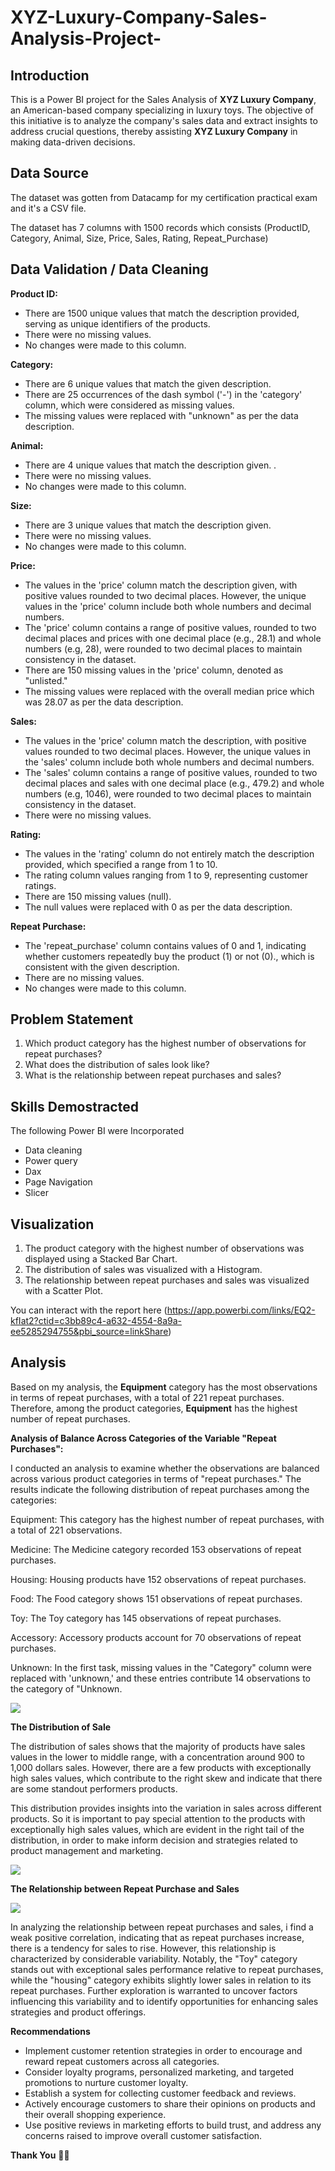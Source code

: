 # XYZ-Luxury-Company-Sales-Analysis-Project-

## Introduction 

This is a Power BI project for the Sales Analysis of **XYZ Luxury Company**, an American-based company specializing in luxury toys. The objective of this initiative is to analyze the company's sales data and extract insights to address crucial questions, thereby assisting **XYZ Luxury Company** in making data-driven decisions.

## Data Source 

The dataset was gotten from Datacamp for my certification practical exam and it's a CSV file. 

The dataset has 7 columns with 1500 records which consists (ProductID, Category, Animal, Size, Price, Sales, Rating, Repeat_Purchase)

## Data Validation / Data Cleaning

**Product ID:**
- There are 1500 unique values that match the description provided, serving as unique identifiers of the products.
- There were no missing values.
- No changes were made to this column.

**Category:**
- There are 6 unique values that match the given description.
- There are 25 occurrences of the dash symbol ('-') in the 'category' column, which were considered as missing values.
- The missing values were replaced with "unknown" as per the data description.

**Animal:**
- There are 4 unique values that match the description given. .
- There were no missing values.
- No changes were made to this column.

**Size:**
- There are 3 unique values that match the description given.
- There were no missing values.
- No changes were made to this column.

**Price:**
- The values in the 'price' column match the description given, with positive values rounded to two decimal places. However, the unique values in the 'price' column include both whole numbers and decimal numbers.
- The 'price' column contains a range of positive values, rounded to two decimal places and prices with one decimal place (e.g., 28.1) and whole numbers (e.g, 28), were rounded to two decimal places to maintain consistency in the dataset.
- There are 150 missing values in the 'price' column, denoted as "unlisted."
- The missing values were replaced with the overall median price which was 28.07 as per the data description.
   
**Sales:**
- The values in the 'price' column match the description, with positive values rounded to two decimal places. However, the unique values in the 'sales' column include both whole numbers and decimal numbers.
- The 'sales' column contains a range of positive values, rounded to two decimal places and sales with one decimal place (e.g., 479.2) and whole numbers (e.g, 1046), were rounded to two decimal places to maintain consistency in the dataset.
- There were no missing values.

**Rating:**
- The values in the 'rating' column do not entirely match the description provided, which specified a range from 1 to 10.
- The rating column values ranging from 1 to 9, representing customer ratings.
- There are 150 missing values (null).
- The null values were replaced with 0 as per the data description.

**Repeat Purchase:**
- The 'repeat_purchase' column contains values of 0 and 1, indicating whether customers repeatedly buy the product (1) or not (0)., which is consistent with the given description.
- There are no missing values.
- No changes were made to this column.


## Problem Statement 
1.  Which product category has the highest number of observations for repeat purchases?
2.  What does the distribution of sales look like?
3.  What is the relationship between repeat purchases and sales?
   
## Skills Demostracted 

The following Power BI were Incorporated 
- Data cleaning
- Power query
- Dax
- Page Navigation
- Slicer

## Visualization

1. The product category with the highest number of observations was displayed using a Stacked Bar Chart.
2. The distribution of sales was visualized with a Histogram.
3. The relationship between repeat purchases and sales was visualized with a Scatter Plot.

You can interact with the report here (https://app.powerbi.com/links/EQ2-kfIat2?ctid=c3bb89c4-a632-4554-8a9a-ee5285294755&pbi_source=linkShare)

## Analysis 

Based on my analysis, the **Equipment** category has the most observations in terms of repeat purchases, with a total of 221 repeat purchases. Therefore, among the product categories, **Equipment** has the highest number of repeat purchases.
 
  **Analysis of Balance Across Categories of the Variable "Repeat Purchases":**

I conducted an analysis to examine whether the observations are balanced across various product categories in terms of "repeat purchases." The results indicate the following distribution of repeat purchases among the categories:

 Equipment: This category has the highest number of repeat purchases, with a total of 221 observations.

 Medicine: The Medicine category recorded 153 observations of repeat purchases.

 Housing: Housing products have 152 observations of repeat purchases.

 Food: The Food category shows 151 observations of repeat purchases.

 Toy: The Toy category has 145 observations of repeat purchases.

 Accessory: Accessory products account for 70 observations of repeat purchases.

  Unknown: In the first task, missing values in the "Category" column were replaced with 'unknown,' and these entries contribute 14 observations to the category of "Unknown.

  ![](Stacked_bar_chart.jpg)

**The Distribution of Sale**

The distribution of sales shows that the majority of products have sales values in the lower to middle range, with a concentration around 900 to 1,000 dollars sales.
However, there are a few products with exceptionally high sales values, which contribute to the right skew and indicate that there are some standout performers products.

This distribution provides insights into the variation in sales across different products. So it is important to pay special attention to the products with exceptionally high sales values, which are evident in the right tail of the distribution, in order to make inform decision and strategies related to product management and marketing.

![](Histogram.jpg)

**The Relationship between Repeat Purchase and Sales**

![](Scatter_plot.jpg)

In analyzing the relationship between repeat purchases and sales, i find a weak positive correlation, indicating that as repeat purchases increase, there is a tendency for sales to rise. However, this relationship is characterized by considerable variability. Notably, the "Toy" category stands out with exceptional sales performance relative to repeat purchases, while the "housing" category exhibits slightly lower sales in relation to its repeat purchases. Further exploration is warranted to uncover factors influencing this variability and to identify opportunities for enhancing sales strategies and product offerings.

**Recommendations**

- Implement customer retention strategies in order to encourage and reward repeat customers across all categories. 
- Consider loyalty programs, personalized marketing, and targeted promotions to nurture customer loyalty.
- Establish a system for collecting customer feedback and reviews.
- Actively encourage customers to share their opinions on products and their overall shopping experience.
- Use positive reviews in marketing efforts to build trust, and address any concerns raised to improve overall customer satisfaction.


**Thank You** 🧑‍✈️



